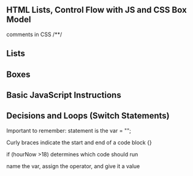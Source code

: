 ## HTML Lists, Control Flow with JS and CSS Box Model
 <p> comments in CSS /**/ </p>

## Lists
<p> 


## Boxes


## Basic JavaScript Instructions

## Decisions and Loops (Switch Statements)
 <p> Important to remember: statement is the var = ""; </p>
 <p> Curly braces indicate the start and end of a code block {} </p>
 <p> if (hourNow >18) determines which code should run </p>
 <p> name the var, assign the operator, and give it a value </p>

